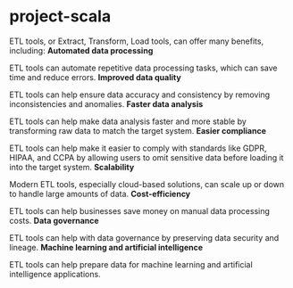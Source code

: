 # project-scala

ETL tools, or Extract, Transform, Load tools, can offer many benefits, including: 
**Automated data processing**

ETL tools can automate repetitive data processing tasks, which can save time and reduce errors. 
**Improved data quality**

ETL tools can help ensure data accuracy and consistency by removing inconsistencies and anomalies. 
**Faster data analysis**

ETL tools can help make data analysis faster and more stable by transforming raw data to match the target system. 
**Easier compliance**

ETL tools can help make it easier to comply with standards like GDPR, HIPAA, and CCPA by allowing users to omit sensitive data before loading it into the target system. 
**Scalability**

Modern ETL tools, especially cloud-based solutions, can scale up or down to handle large amounts of data. 
**Cost-efficiency**

ETL tools can help businesses save money on manual data processing costs. 
**Data governance**

ETL tools can help with data governance by preserving data security and lineage. 
**Machine learning and artificial intelligence**

ETL tools can help prepare data for machine learning and artificial intelligence applications.

